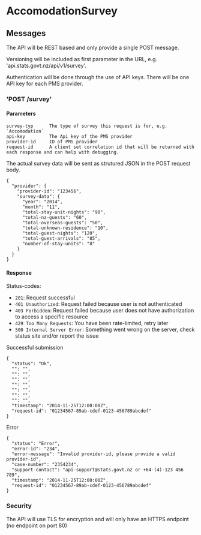 # AccomodationSurvey

## Messages

The API will be REST based and only provide a single POST message.

Versioning will be included as first parameter in the URL, e.g. 'api.stats.govt.nz/api/v1/survey'.

Authentication will be done through the use of API keys. There will be one API key for each PMS provider.

### 'POST /survey'

#### Parameters

```
survey-typ      The type of survey this request is for, e.g. `Accomodation`
api-key         The Api key of the PMS provider
provider-id     ID of PMS provider
request-id      A client set correlation id that will be returned with each response and can help with debugging.
```

The actual survey data will be sent as strutured JSON in the POST request body.
```
{
  "provider": {
    "provider-id": "123456",
    "survey-data": {
      "year": "2014",
      "month": "11",
      "total-stay-unit-nights": "90",
      "total-nz-guests": "60",
      "total-overseas-guests": "50",
      "total-unknown-residence": "10",
      "total-guest-nights": "120",
      "total-guest-arrivals": "85",
      "number-of-stay-units": "8"
    }
  }
}

```

#### Response

Status-codes:
* `201`: Request successful
* `401 Unauthorized`: Request failed because user is not authenticated
* `403 Forbidden`: Request failed because user does not have authorization to access a specific resource
* `429 Too Many Requests`: You have been rate-limited, retry later
* `500 Internal Server Error`: Something went wrong on the server, check status site and/or report the issue

Successful submission
```
{
  "status": "Ok",
  "": "",
  "": "",
  "": "",
  "": "",
  "": "",
  "": "",
  "": "",
  "timestamp": "2014-11-25T12:00:00Z",
  "request-id": "01234567-89ab-cdef-0123-456789abcdef"
}
```

Error
```
{
  "status": "Error",
  "error-id": "234",
  "error-message": "Invalid provider-id, please provide a valid provider-id",
  "case-number": "2354234",
  "support-contact": "api-support@stats.govt.nz or +64-(4)-123 456 789",
  "timestamp": "2014-11-25T12:00:00Z",
  "request-id": "01234567-89ab-cdef-0123-456789abcdef"
}
```

### Security

The API will use TLS for encryption and will only have an HTTPS endpoint (no endpoint on port 80)

